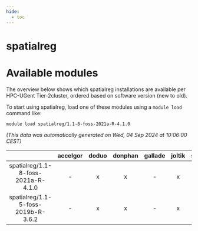 ```yaml
---
hide:
  - toc
---
```


spatialreg
==========

# Available modules


The overview below shows which spatialreg installations are available per HPC-UGent Tier-2cluster, ordered based on software version (new to old).

To start using spatialreg, load one of these modules using a `module load` command like:

```shell
module load spatialreg/1.1-8-foss-2021a-R-4.1.0
```

*(This data was automatically generated on Wed, 04 Sep 2024 at 10:06:00 CEST)*  

| |accelgor|doduo|donphan|gallade|joltik|shinx|skitty|
| :---: | :---: | :---: | :---: | :---: | :---: | :---: | :---: |
|spatialreg/1.1-8-foss-2021a-R-4.1.0|-|x|x|-|x|-|x|
|spatialreg/1.1-5-foss-2019b-R-3.6.2|-|x|x|-|x|-|x|
